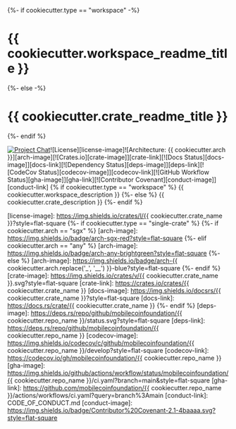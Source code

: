 {%- if cookiecutter.type == "workspace" -%}

# {{ cookiecutter.workspace_readme_title }}

{%- else -%}

# {{ cookiecutter.crate_readme_title }}

{%- endif %}

[![Project Chat][chat-image]][chat-link]<!--
-->![License][license-image]<!--
{%- if cookiecutter.type == "single-crate" %}
-->![Architecture: {{ cookiecutter.arch }}][arch-image]<!--
-->[![Crates.io][crate-image]][crate-link]<!--
-->[![Docs Status][docs-image]][docs-link]<!--
{%- endif %}
-->[![Dependency Status][deps-image]][deps-link]<!--
-->[![CodeCov Status][codecov-image]][codecov-link]<!--
-->[![GitHub Workflow Status][gha-image]][gha-link]<!--
-->[![Contributor Covenant][conduct-image]][conduct-link]
{% if cookiecutter.type == "workspace" %}
{{ cookiecutter.workspace_description }}
{%- else %}
{{ cookiecutter.crate_description }}
{%- endif %}

[chat-image]: https://img.shields.io/discord/844353360348971068?style=flat-square
[chat-link]: https://mobilecoin.chat
[license-image]: https://img.shields.io/crates/l/{{ cookiecutter.crate_name }}?style=flat-square
{%- if cookiecutter.type == "single-crate" %}
{%- if cookiecutter.arch == "sgx" %}
[arch-image]: https://img.shields.io/badge/arch-sgx-red?style=flat-square
{%- elif cookiecutter.arch == "any" %}
[arch-image]: https://img.shields.io/badge/arch-any-brightgreen?style=flat-square
{%- else %}
[arch-image]: https://img.shields.io/badge/arch-{{ cookiecutter.arch.replace('_', '__') }}-blue?style=flat-square
{%- endif %}
[crate-image]: https://img.shields.io/crates/v/{{ cookiecutter.crate_name }}.svg?style=flat-square
[crate-link]: https://crates.io/crates/{{ cookiecutter.crate_name }}
[docs-image]: https://img.shields.io/docsrs/{{ cookiecutter.crate_name }}?style=flat-square
[docs-link]: https://docs.rs/crate/{{ cookiecutter.crate_name }}
{%- endif %}
[deps-image]: https://deps.rs/repo/github/mobilecoinfoundation/{{ cookiecutter.repo_name }}/status.svg?style=flat-square
[deps-link]: https://deps.rs/repo/github/mobilecoinfoundation/{{ cookiecutter.repo_name }}
[codecov-image]: https://img.shields.io/codecov/c/github/mobilecoinfoundation/{{ cookiecutter.repo_name }}/develop?style=flat-square
[codecov-link]: https://codecov.io/gh/mobilecoinfoundation/{{ cookiecutter.repo_name }}
[gha-image]: https://img.shields.io/github/actions/workflow/status/mobilecoinfoundation/{{ cookiecutter.repo_name }}/ci.yaml?branch=main&style=flat-square
[gha-link]: https://github.com/mobilecoinfoundation/{{ cookiecutter.repo_name }}/actions/workflows/ci.yaml?query=branch%3Amain
[conduct-link]: CODE_OF_CONDUCT.md
[conduct-image]: https://img.shields.io/badge/Contributor%20Covenant-2.1-4baaaa.svg?style=flat-square
